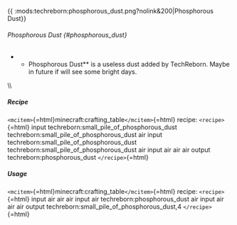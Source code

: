 {{ :mods:techreborn:phosphorous_dust.png?nolink&200\|Phosphorous Dust}}

###### Phosphorous Dust {#phosphorous_dust}

-   -   Phosphorous Dust\*\* is a useless dust added by TechReborn.
        Maybe in future if will see some bright days.

\\\\

##### Recipe

`<mcitem>`{=html}minecraft:crafting_table`</mcitem>`{=html} recipe:
`<recipe>`{=html} input techreborn:small_pile_of_phosphorous_dust
techreborn:small_pile_of_phosphorous_dust air input
techreborn:small_pile_of_phosphorous_dust
techreborn:small_pile_of_phosphorous_dust air input air air air output
techreborn:phosphorous_dust `</recipe>`{=html}

##### Usage

`<mcitem>`{=html}minecraft:crafting_table`</mcitem>`{=html} recipe:
`<recipe>`{=html} input air air air input air
techreborn:phosphorous_dust air input air air air output
techreborn:small_pile_of_phosphorous_dust,4 `</recipe>`{=html}
